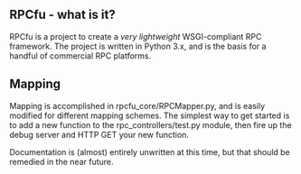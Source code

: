 RPCfu - what is it?
-------------------

RPCfu is a project to create a *very lightweight* WSGI-compliant RPC framework. The project is written in Python 3.x, and is the basis for a handful of commercial RPC platforms.

Mapping
-------
Mapping is accomplished in rpcfu_core/RPCMapper.py, and is easily modified for different mapping schemes. The simplest way to get started is to add a new function to the rpc_controllers/test.py module, then fire up the debug server and HTTP GET your new function.

Documentation is (almost) entirely unwritten at this time, but that should be remedied in the near future.
